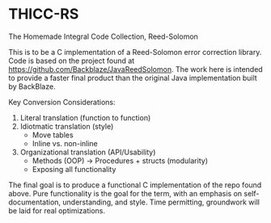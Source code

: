 # THICC-RS
The Homemade Integral Code Collection, Reed-Solomon

This is to be a C implementation of a Reed-Solomon error correction library. Code is based on the project
found at https://github.com/Backblaze/JavaReedSolomon. The work here is intended to provide a faster final
product than the original Java implementation built by BackBlaze.


Key Conversion Considerations:

1) Literal translation (function to function)
2) Idiotmatic translation (style)
    - Move tables
    - Inline vs. non-inline
3) Organizational translation (API/Usability)
    - Methods (OOP) -> Procedures + structs (modularity)
    - Exposing all functionality
    

The final goal is to produce a functional C implementation of the repo found above. Pure functionality is the
goal for the term, with an emphasis on self-documentation, understanding, and style. Time permitting, groundwork
will be laid for real optimizations.
